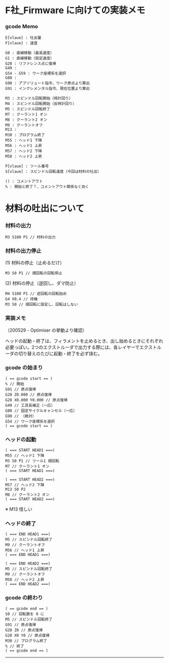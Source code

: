 # F社_Firmware に向けての実装メモ  


### gcode Memo

```
E[vlaue] : 吐出量
F[vlaue] : 速度

G0 : 直線移動（最高速度）
G1 : 直線移動（設定速度）
G28 : リファレンス点に復帰
G49 : 
G54 - G59 : ワーク座標系を選択
G80 : 
G90 : アブソリュート指令、ワーク原点より算出
G91 : インクレメンタル指令、現在位置より算出

M3 : スピンドル回転開始（時計回り）
M4 : スピンドル回転開始（反時計回り）
M5 : スピンドル回転終了
M7 : クーラント1 オン
M8 : クーラント2 オン
M9 : クーラントオフ
M13 : 
M30 : プログラム終了
M55 : ヘッド1 下降
M56 : ヘッド1 上昇
M57 : ヘッド2 下降
M58 : ヘッド2 上昇

P[vlaue] : ツール番号
S[vlaue] : スピンドル回転速度（今回は材料の吐出）  

() : コメントアウト
% : 開始と終了？、コメントアウト関係なく効く
```

# 材料の吐出について  

### 材料の出力  

```gcode
M3 S100 P1 // 材料の出力
```

### 材料の出力停止  

(1) 材料の停止（止めるだけ）  

```gcode
M3 S0 P1 // 順回転の回転停止
```

(2) 材料の停止（逆回し、ダマ防止）  

```gcode
M4 S100 P1 // 逆回転の回転始め
G4 X0.4 // 待機
M3 S0 // 順回転に設定し、回転はしない
```

### 実装メモ  

（200529 - Optimiser の挙動より確認）  

ヘッドの起動・終了は、フィラメントを止めるとき、出し始めるときにそれぞれ必要っぽい。2つのエクストルーダで出力する際には、各レイヤーでエクストルーダの切り替えのたびに起動・終了を必ず挟む。  

### gcode の始まり  

```gcode
( == gcode start == )
% // 開始
G91 // 原点復帰
G28 Z0.000 // 原点復帰
G28 X0.000 Y0.000 // 原点復帰
G49 // 工具長補正（一応）
G80 // 固定サイクルキャンセル（一応）
G90 // （絶対）
G54 // ワーク座標系を選択
( == gcode start == )
```


### ヘッドの起動    

```gcode
( === START HEAD1 ===)
M55 // ヘッド1 下降
M3 S0 P1 // ツール1 順回転
M7 // クーラント1 オン
( === START HEAD1 ===)
```

```gcode
( === START HEAD2 ===)
M57 // ヘッド2 下降
M13 S0 P2
M8 // クーラント2 オン
( === START HEAD2 ===)
```

※ M13 怪しい


### ヘッドの終了  

```gcode
( === END HEAD1 ===)
M5 // スピンドル回転終了
M9 // クーラントオフ
M56 // ヘッド1 上昇
( === END HEAD1 ===)
```

```gcode
( === END HEAD2 ===)
M5 // スピンドル回転終了
M9 // クーラントオフ
M58 // ヘッド2 上昇
( === END HEAD2 ===)
```

### gcode の終わり  

```gcode
( == gcode end == )
S0 // 回転数を 0 に
M5 // スピンドル回転終了
G91 // 原点復帰
G28 Z0 // 原点復帰
G28 X0 Y0 // 原点復帰
M30 // プログラム終了
% // 終了
( == gcode end == )
```


---